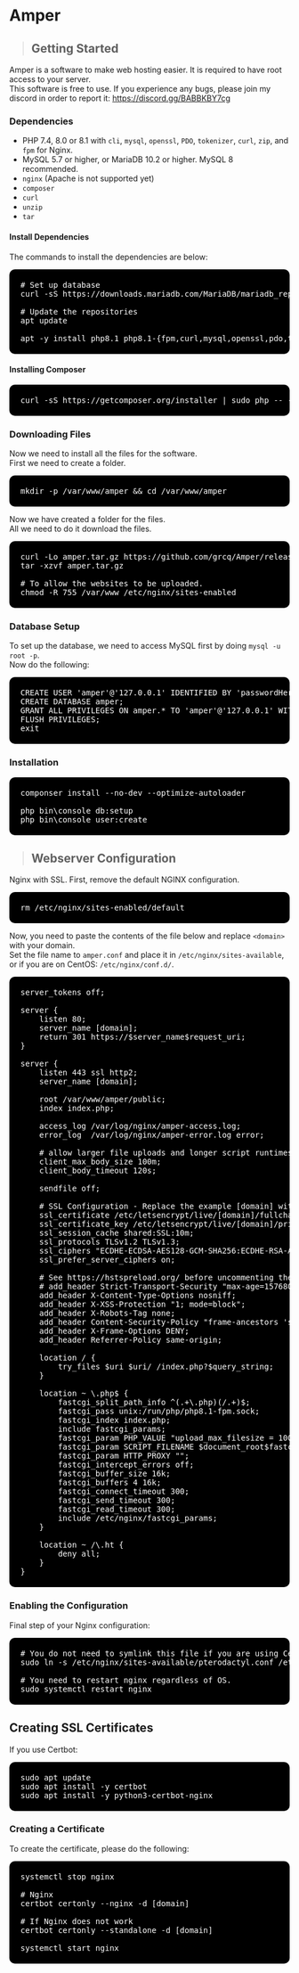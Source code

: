 # Amper

> ## Getting Started

Amper is a software to make web hosting easier. It is required to have root access to your server.<br>
This software is free to use. If you experience any bugs, please join my discord in order to report it: https://discord.gg/BABBKBY7cg 

### Dependencies
* PHP 7.4, 8.0 or 8.1 with `cli`, `mysql`, `openssl`, `PDO`, `tokenizer`, `curl`, `zip`, and `fpm` for Nginx.
* MySQL 5.7 or higher, or MariaDB 10.2 or higher. MySQL 8 recommended.
* `nginx` (Apache is not supported yet)
* `composer`
* `curl`
* `unzip`
* `tar`

#### Install Dependencies

The commands to install the dependencies are below:

<pre style="background-color: #000000; color: white; border-radius: 10px; padding: 20px;">
# Set up database
curl -sS https://downloads.mariadb.com/MariaDB/mariadb_repo_setup | sudo bash

# Update the repositories
apt update

apt -y install php8.1 php8.1-{fpm,curl,mysql,openssl,pdo,tokenizer,curl,zip} mariadb-server nginx tar unzip git
</pre>

#### Installing Composer

<pre style="background-color: #000000; color: white; border-radius: 10px; padding: 20px;">
curl -sS https://getcomposer.org/installer | sudo php -- --install-dir=/usr/local/bin --filename=composer
</pre>

### Downloading Files

Now we need to install all the files for the software.<br>
First we need to create a folder.

<pre style="background-color: #000000; color: white; border-radius: 10px; padding: 20px;">
mkdir -p /var/www/amper && cd /var/www/amper
</pre>

Now we have created a folder for the files.<br>
All we need to do it download the files.

<pre style="background-color: #000000; color: white; border-radius: 10px; padding: 20px;">
curl -Lo amper.tar.gz https://github.com/grcq/Amper/releases/latest/download/amper.tar.gz
tar -xzvf amper.tar.gz

# To allow the websites to be uploaded.
chmod -R 755 /var/www /etc/nginx/sites-enabled
</pre>

### Database Setup

To set up the database, we need to access MySQL first by doing `mysql -u root -p`.<br>
Now do the following:

<pre style="background-color: #000000; color: white; border-radius: 10px; padding: 20px;">
CREATE USER 'amper'@'127.0.0.1' IDENTIFIED BY 'passwordHere';
CREATE DATABASE amper;
GRANT ALL PRIVILEGES ON amper.* TO 'amper'@'127.0.0.1' WITH GRANT OPTION;
FLUSH PRIVILEGES;
exit
</pre>

### Installation

<pre style="background-color: #000000; color: white; border-radius: 10px; padding: 20px;">
componser install --no-dev --optimize-autoloader

php bin\console db:setup
php bin\console user:create
</pre>


> ## Webserver Configuration

Nginx with SSL.
First, remove the default NGINX configuration.

<pre style="background-color: #000000; color: white; border-radius: 10px; padding: 20px;">
rm /etc/nginx/sites-enabled/default
</pre>

Now, you need to paste the contents of the file below and replace `<domain>` with your domain.<br>
Set the file name to `amper.conf` and place it in `/etc/nginx/sites-available`, or if you are on CentOS: `/etc/nginx/conf.d/`.

<pre style="background-color: #000000; color: white; border-radius: 10px; padding: 20px;">
server_tokens off;

server {
    listen 80;
    server_name [domain];
    return 301 https://$server_name$request_uri;
}

server {
    listen 443 ssl http2;
    server_name [domain];

    root /var/www/amper/public;
    index index.php;

    access_log /var/log/nginx/amper-access.log;
    error_log  /var/log/nginx/amper-error.log error;

    # allow larger file uploads and longer script runtimes
    client_max_body_size 100m;
    client_body_timeout 120s;

    sendfile off;

    # SSL Configuration - Replace the example [domain] with your domain
    ssl_certificate /etc/letsencrypt/live/[domain]/fullchain.pem;
    ssl_certificate_key /etc/letsencrypt/live/[domain]/privkey.pem;
    ssl_session_cache shared:SSL:10m;
    ssl_protocols TLSv1.2 TLSv1.3;
    ssl_ciphers "ECDHE-ECDSA-AES128-GCM-SHA256:ECDHE-RSA-AES128-GCM-SHA256:ECDHE-ECDSA-AES256-GCM-SHA384:ECDHE-RSA-AES256-GCM-SHA384:ECDHE-ECDSA-CHACHA20-POLY1305:ECDHE-RSA-CHACHA20-POLY1305:DHE-RSA-AES128-GCM-SHA256:DHE-RSA-AES256-GCM-SHA384";
    ssl_prefer_server_ciphers on;

    # See https://hstspreload.org/ before uncommenting the line below.
    # add_header Strict-Transport-Security "max-age=15768000; preload;";
    add_header X-Content-Type-Options nosniff;
    add_header X-XSS-Protection "1; mode=block";
    add_header X-Robots-Tag none;
    add_header Content-Security-Policy "frame-ancestors 'self'";
    add_header X-Frame-Options DENY;
    add_header Referrer-Policy same-origin;

    location / {
        try_files $uri $uri/ /index.php?$query_string;
    }

    location ~ \.php$ {
        fastcgi_split_path_info ^(.+\.php)(/.+)$;
        fastcgi_pass unix:/run/php/php8.1-fpm.sock;
        fastcgi_index index.php;
        include fastcgi_params;
        fastcgi_param PHP_VALUE "upload_max_filesize = 100M \n post_max_size=100M";
        fastcgi_param SCRIPT_FILENAME $document_root$fastcgi_script_name;
        fastcgi_param HTTP_PROXY "";
        fastcgi_intercept_errors off;
        fastcgi_buffer_size 16k;
        fastcgi_buffers 4 16k;
        fastcgi_connect_timeout 300;
        fastcgi_send_timeout 300;
        fastcgi_read_timeout 300;
        include /etc/nginx/fastcgi_params;
    }

    location ~ /\.ht {
        deny all;
    }
}
</pre>

### Enabling the Configuration

Final step of your Nginx configuration:

<pre style="background-color: #000000; color: white; border-radius: 10px; padding: 20px;">
# You do not need to symlink this file if you are using CentOS.
sudo ln -s /etc/nginx/sites-available/pterodactyl.conf /etc/nginx/sites-enabled/pterodactyl.conf

# You need to restart nginx regardless of OS.
sudo systemctl restart nginx
</pre>

## Creating SSL Certificates

If you use Certbot:

<pre style="background-color: #000000; color: white; border-radius: 10px; padding: 20px;">
sudo apt update
sudo apt install -y certbot
sudo apt install -y python3-certbot-nginx
</pre>

### Creating a Certificate

To create the certificate, please do the following:

<pre style="background-color: #000000; color: white; border-radius: 10px; padding: 20px;">
systemctl stop nginx

# Nginx
certbot certonly --nginx -d [domain]

# If Nginx does not work
certbot certonly --standalone -d [domain]

systemctl start nginx
</pre>